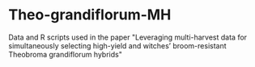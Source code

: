 # Theo-grandiflorum-MH
Data and R scripts used in the paper "Leveraging multi-harvest data for simultaneously selecting high-yield and witches’ broom-resistant Theobroma grandiflorum hybrids"

